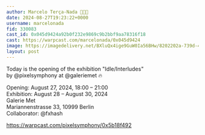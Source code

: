 ```yaml
---
author: Marcelo Terça-Nada 💎🎩✨
date: 2024-08-27T19:23:22+0000
username: marcelonada
fid: 330083
cast_id: 0x045d9424a92b0f232e9869c9b2bbf9aa78316f18
cast: https://warpcast.com/marcelonada/0x045d9424
image: https://imagedelivery.net/BXluQx4ige9GuW0Ia56BHw/8202202a-739d-4848-34f2-0d1e4735d900/original
layout: post
---
```

Today is the opening of the exhibition "Idle/Interludes"  
by @pixelsymphony at @galeriemet  🔥   
  
Opening: August 27, 2024, 18:00 – 21:00  
Exhibition: August 28 – August 30, 2024  
Galerie Met  
Mariannenstrasse 33, 10999 Berlin  
Collaborator: @fxhash   
  
https://warpcast.com/pixelsymphony/0x5b18f492  

<img src='https://imagedelivery.net/BXluQx4ige9GuW0Ia56BHw/8202202a-739d-4848-34f2-0d1e4735d900/original' alt='' referrerpolicy='no-referrer'/>